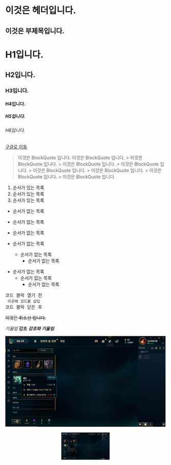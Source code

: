 이것은 헤더입니다.
===

이것은 부제목입니다.
---

# H1입니다.
## H2입니다.
### H3입니다.
#### H4입니다.
##### H5입니다.
###### H6입니다.

[구글로 이동](https://google.com)

> 이것은 BlockQuote 입니다.
> 이것은 BlockQuote 입니다.
	> 이것은 BlockQuote 입니다.
	> 이것은 BlockQuote 입니다.
	> 이것은 BlockQuote 입니다.
		> 이것은 BlockQuote 입니다.
		> 이것은 BlockQuote 입니다.
		> 이것은 BlockQuote 입니다.
		> 이것은 BlockQuote 입니다.

1. 순서가 있는 목록
2. 순서가 있는 목록
3. 순서가 있는 목록

* 순서가 없는 목록
* 순서가 없는 목록
* 순서가 없는 목록

* 순서가 없는 목록
	* 순서가 없는 목록
		* 순서가 없는 목록

+ 순서가 없는 목록
	- 순서가 없는 목록
		* 순서가 없는 목록

<pre>코드 블락 열기 전 
<code> 이곳에 코드를 삽입</code> 
코드 블락 닫은 후</pre>

~~이것은 취소선 입니다.~~

*기울임*
**강조**
***강조와 기울임***

![이미지](/assets/images/2/a.png)

<center><img src="/assets/images/2/a.png" width="30%" height="30%"></center>
